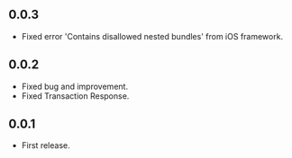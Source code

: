 
## 0.0.3

* Fixed error 'Contains disallowed nested bundles' from iOS framework.

## 0.0.2

* Fixed bug and improvement.
* Fixed Transaction Response.

## 0.0.1

* First release.
